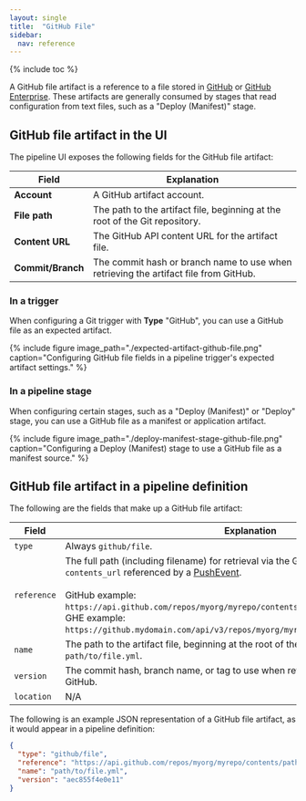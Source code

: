 ```yaml
---
layout: single
title:  "GitHub File"
sidebar:
  nav: reference
---
```


{% include toc %}

A GitHub file artifact is a reference to a file stored in
[GitHub](https://github.com) or [GitHub
Enterprise](https://enterprise.github.com/home). These artifacts are generally
consumed by stages that read configuration from text files, such as a "Deploy
(Manifest)" stage.

## GitHub file artifact in the UI

The pipeline UI exposes the following fields for the GitHub file artifact:

<table>
  <thead>
    <tr>
      <th>Field</th>
      <th>Explanation</th>
    </tr>
  </thead>
  <tbody>
    <tr>
      <td><strong>Account</strong></td>
      <td>A GitHub artifact account.</td>
    </tr>
    <tr>
      <td><strong>File path</strong></td>
      <td>The path to the artifact file, beginning at the root of the Git repository.</td>
    </tr>
    <tr>
      <td><strong>Content URL</strong></td>
      <td>The GitHub API content URL for the artifact file.</td>
    </tr>
    <tr>
      <td><strong>Commit/Branch</strong></td>
      <td>The commit hash or branch name to use when retrieving the artifact file from GitHub.</td>
    </tr>
  </tbody>
</table>

### In a trigger

When configuring a Git trigger with __Type__ "GitHub", you can use a GitHub file
as an expected artifact.

{%
  include
  figure
  image_path="./expected-artifact-github-file.png"
  caption="Configuring GitHub file fields in a pipeline trigger's expected
           artifact settings."
%}

### In a pipeline stage

When configuring certain stages, such as a "Deploy (Manifest)" or "Deploy"
stage, you can use a GitHub file as a manifest or application artifact.

{%
  include
  figure
  image_path="./deploy-manifest-stage-github-file.png"
  caption="Configuring a Deploy (Manifest) stage to use a GitHub file as a
           manifest source."
%}

## GitHub file artifact in a pipeline definition

The following are the fields that make up a GitHub file artifact:

| Field | Explanation |
|-|-----------|
| `type` | Always `github/file`. |
| `reference` |  The full path (including filename) for retrieval via the GitHub API. This is the `contents_url` referenced by a [PushEvent](https://developer.github.com/v3/activity/events/types/#pushevent). <br /><br />GitHub example: `https://api.github.com/repos/myorg/myrepo/contents/path/to/file.yml`. <br />GHE example: `https://github.mydomain.com/api/v3/repos/myorg/myrepo/contents/path/to/file.yml`. |
| `name` | The path to the artifact file, beginning at the root of the Git repository. Example: `path/to/file.yml`. |
| `version` | The commit hash, branch name, or tag to use when retrieving the artifact file from GitHub. |
| `location` | N/A |

The following is an example JSON representation of a GitHub file artifact, as it
would appear in a pipeline definition:

```json
{
  "type": "github/file",
  "reference": "https://api.github.com/repos/myorg/myrepo/contents/path/to/file.yml",
  "name": "path/to/file.yml",
  "version": "aec855f4e0e11"
}
```
